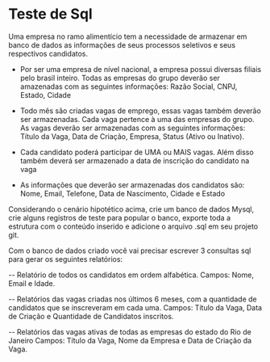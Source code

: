 # Teste de Sql

Uma empresa no ramo alimentício tem a necessidade de armazenar em banco de dados as informações de seus processos seletivos e seus respectivos candidatos.

- Por ser uma empresa de nível nacional, a empresa possui diversas filiais pelo brasil inteiro. Todas as empresas do grupo deverão ser amazenadas com as seguintes informações: Razão Social, CNPJ, Estado, Cidade

- Todo mês são criadas vagas de emprego, essas vagas também deverão ser armazenadas. Cada vaga pertence à uma das empresas do grupo. 
As vagas deverão ser armazenadas com as seguintes informações: Título da Vaga, Data de Criação, Empresa, Status (Ativo ou Inativo).

- Cada candidato poderá participar de UMA ou MAIS vagas. Além disso também deverá ser armazenado a data de inscrição do candidato na vaga

- As informações que deverão ser armazenadas dos candidatos são: Nome, Email, Telefone, Data de Nascimento, Cidade e Estado 
 

Considerando o cenário hipotético acima, crie um banco de dados Mysql, crie alguns registros de teste para popular o banco, exporte toda a estrutura com o conteúdo inserido e adicione o arquivo .sql em seu projeto git.

Com o banco de dados criado você vai precisar escrever 3 consultas sql para gerar os seguintes relatórios:



-- Relatório de todos os candidatos em ordem alfabética.
Campos: Nome, Email e Idade.

-- Relatórios das vagas criadas nos últimos 6 meses, com a quantidade de candidatos que se inscreveram em cada uma. 
Campos: Título da Vaga, Data de Criação e Quantidade de Candidatos inscritos.

-- Relatórios das vagas ativas de todas as empresas do estado do Rio de Janeiro
Campos: Título da Vaga, Nome da Empresa e Data de Criação da Vaga.
